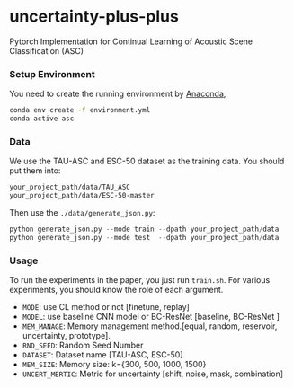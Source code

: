 # uncertainty-plus-plus
Pytorch Implementation for Continual Learning of Acoustic Scene Classification (ASC)

### Setup Environment

You need to create the running environment by [Anaconda](https://www.anaconda.com/),

```bash
conda env create -f environment.yml
conda active asc
```
### Data
We use the TAU-ASC and ESC-50 dataset as the training data. 
You should put them into:
```bash
your_project_path/data/TAU_ASC
your_project_path/data/ESC-50-master
```
Then use the `./data/generate_json.py`:
```python
python generate_json.py --mode train --dpath your_project_path/data
python generate_json.py --mode test  --dpath your_project_path/data
```
### Usage 
To run the experiments in the paper, you just run `train.sh`.
For various experiments, you should know the role of each argument. 

- `MODE`: use CL method or not [finetune, replay] 
- `MODEL`: use baseline CNN model or BC-ResNet  [baseline, BC-ResNet ]
- `MEM_MANAGE`: Memory management method.[equal, random, reservoir, uncertainty, prototype].
- `RND_SEED`: Random Seed Number 
- `DATASET`: Dataset name [TAU-ASC, ESC-50]
- `MEM_SIZE`: Memory size: k={300, 500, 1000, 1500}
- `UNCERT_MERTIC`: Metric for uncertainty [shift, noise, mask, combination]
